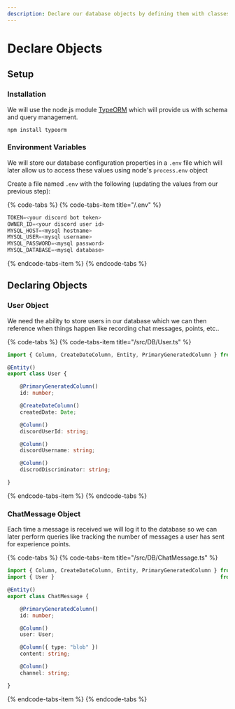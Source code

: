 ```yaml
---
description: Declare our database objects by defining them with classes.
---
```


# Declare Objects

## Setup

### Installation

We will use the node.js module [TypeORM](https://typeorm.io) which will provide us with schema and query management.

```text
npm install typeorm
```

### Environment Variables

We will store our database configuration properties in a `.env` file which will later allow us to access these values using node's `process.env` object

Create a file named `.env` with the following \(updating the values from our previous step\):

{% code-tabs %}
{% code-tabs-item title="/.env" %}
```typescript
TOKEN=<your discord bot token>
OWNER_ID=<your discord user id>
MYSQL_HOST=<mysql hostname>
MYSQL_USER=<mysql username>
MYSQL_PASSWORD=<mysql password>
MYSQL_DATABASE=<mysql database>

```
{% endcode-tabs-item %}
{% endcode-tabs %}

## Declaring Objects

### User Object

We need the ability to store users in our database which we can then reference when things happen like recording chat messages, points, etc..

{% code-tabs %}
{% code-tabs-item title="/src/DB/User.ts" %}
```typescript
import { Column, CreateDateColumn, Entity, PrimaryGeneratedColumn } from 'typeorm';

@Entity()
export class User {

    @PrimaryGeneratedColumn()
    id: number;

    @CreateDateColumn()
    createdDate: Date;

    @Column()
    discordUserId: string;

    @Column()
    discordUsername: string;

    @Column()
    discrodDiscriminator: string;

}
```
{% endcode-tabs-item %}
{% endcode-tabs %}

### ChatMessage Object

Each time a message is received we will log it to the database so we can later perform queries like tracking the number of messages a user has sent for experience points.

{% code-tabs %}
{% code-tabs-item title="/src/DB/ChatMessage.ts" %}
```typescript
import { Column, CreateDateColumn, Entity, PrimaryGeneratedColumn } from 'typeorm';
import { User }                                                     from './User';

@Entity()
export class ChatMessage {

    @PrimaryGeneratedColumn()
    id: number;

    @Column()
    user: User;

    @Column({ type: "blob" })
    content: string;

    @Column()
    channel: string;

}

```
{% endcode-tabs-item %}
{% endcode-tabs %}

